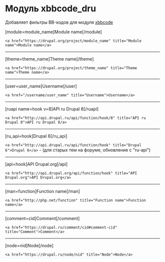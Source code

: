 # Модуль xbbcode_dru

Добавляет фильтры BB-кодов для модуля [xbbcode](https://www.drupal.org/project/xbbcode)

[module=module_name]Module name[/module]

```<a href="https://drupal.org/project/module_name" title="Module name">Module name</a>```
_________
[theme=theme_name]Theme name[/theme]

```<a href="https://drupal.org/project/theme_name" title="Theme name">Theme name</a>```
_________
[user=user_name]Username[/user]

```<a href="/username/user_name" title="Username">Username</a>```
_________
[ruapi name=hook v=8]API ru Drupal 8[/ruapi]

```<a href="http://api.drupal.ru/api/function/hook/8" title="API ru Drupal 8">API ru Drupal 8/a>```
_________
[ru_api=hook]Drupal 6[/ru_api]

```<a href="http://api.drupal.ru/api/function/hook" title="Drupal 6">Drupal 6</a>``` - (для старых тем на форуме, обновление с "ru-api")
_________
[api=hook]API Drupal.org[/api]

```<a href="http://api.drupal.org/api/function/hook" title="API Drupal.org">API Drupal.org</a>```
_________
[man=function]Function name[/man]

```<a href="http://php.net/function" title="Function name">Function name</a>```
_________
[comment=cid]Comment[/comment]

```<a href="https://drupal.ru/comment/cid#comment-cid" title="Comment">Comment</a>```
_________
[node=nid]Node[/node]

```<a href="https://drupal.ru/node/nid" title="Node">Node</a>```
